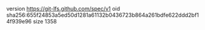 version https://git-lfs.github.com/spec/v1
oid sha256:655f24853a5ed50d1281a61132b0436723b864a261bdfe622ddd2bf14f939e96
size 1358
